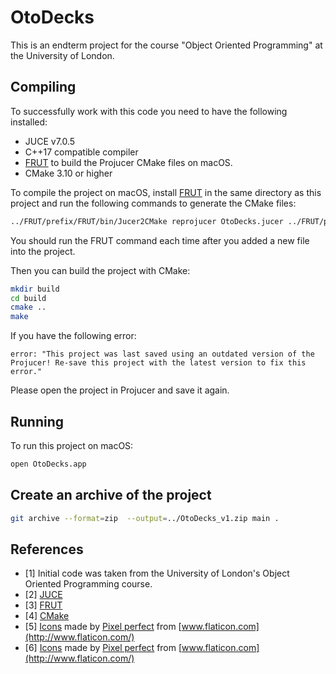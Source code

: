 # OtoDecks

This is an endterm project for the course "Object Oriented Programming" at the University of London.

## Compiling

To successfully work with this code you need to have the following installed:

* JUCE v7.0.5
* C++17 compatible compiler
* [FRUT](https://github.com/McMartin/FRUT) to build the Projucer CMake files on macOS.
* CMake 3.10 or higher

To compile the project on macOS, install [FRUT](https://github.com/McMartin/FRUT) in the same directory as this project and run the following commands to generate the CMake files:

```bash
../FRUT/prefix/FRUT/bin/Jucer2CMake reprojucer OtoDecks.jucer ../FRUT/prefix/FRUT/cmake/Reprojucer.cmake
```

You should run the FRUT command each time after you added a new file into the project.

Then you can build the project with CMake:

```bash
mkdir build
cd build
cmake ..
make
```

If you have the following error:

```
error: "This project was last saved using an outdated version of the Projucer! Re-save this project with the latest version to fix this error."
```

Please open the project in Projucer and save it again.


## Running

To run this project on macOS:

```bash
open OtoDecks.app
```

## Create an archive of the project

```bash
git archive --format=zip  --output=../OtoDecks_v1.zip main .
```

## References
* [1] Initial code was taken from the University of London's Object Oriented Programming course.
* [2] [JUCE](https://juce.com/)
* [3] [FRUT](https://github.com/McMartin/FRUT)
* [4] [CMake](https://cmake.org/)
* [5] [Icons](https://www.flaticon.com/packs/music-228) made by [Pixel perfect](https://www.flaticon.com/authors/pixel-perfect) from [www.flaticon.com](http://www.flaticon.com/)
* [6] [Icons](https://www.flaticon.com/packs/music-46) made by [Pixel perfect](https://www.flaticon.com/authors/pixel-perfect) from [www.flaticon.com](http://www.flaticon.com/)
